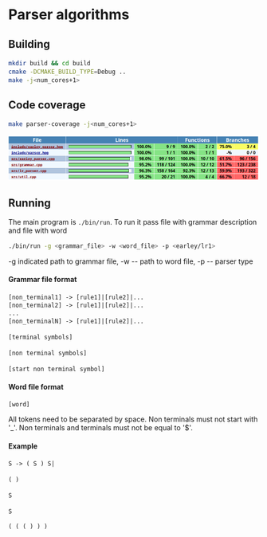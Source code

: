 # Parser algorithms

## Building

```bash
mkdir build && cd build
cmake -DCMAKE_BUILD_TYPE=Debug ..
make -j<num_cores+1>
```

## Code coverage
```bash
make parser-coverage -j<num_cores+1>
```

![My coverage](./my_coverage.png)

## Running

The main program is `./bin/run`. To run it pass file with grammar description
and file with word

```bash
./bin/run -g <grammar_file> -w <word_file> -p <earley/lr1>
```

-g indicated path to grammar file, -w -- path to word file, -p -- parser type

#### Grammar file format
```
[non_terminal1] -> [rule1]|[rule2]|...
[non_terminal2] -> [rule1]|[rule2]|...
...
[non_terminalN] -> [rule1]|[rule2]|...

[terminal symbols]

[non terminal symbols]

[start non terminal symbol]
```

#### Word file format
```
[word]
```

All tokens need to be separated by space. Non terminals must not start with '_'.
Non terminals and terminals must not be equal to '$'.

#### Example
```
S -> ( S ) S|

( )

S

S
```

```
( ( ( ) ) )
```
